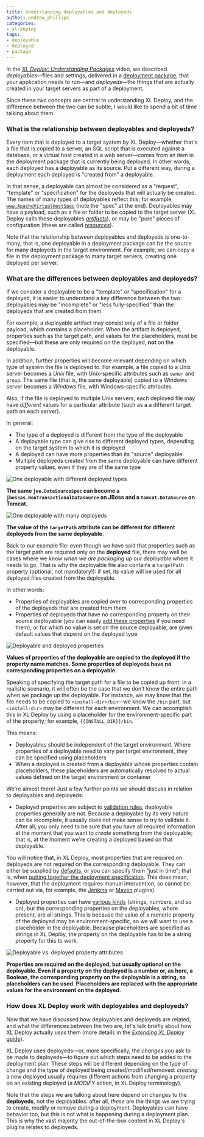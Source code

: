 ```yaml
---
title: Understanding deployables and deployeds
author: andrew_phillips
categories:
- xl-deploy
tags:
- deployable
- deployed
- package
---
```


In the [_XL Deploy: Understanding Packages_](http://vimeo.com/99837504) video, we described _deployables_—files and settings, delivered in a [deployment package](http://docs.xebialabs.com/releases/latest/deployit/referencemanual.html#deployment-package), that your application needs to run—and _deployeds_—the things that are actually created in your target servers as part of a deployment.

Since these two concepts are central to understanding XL Deploy, and the difference between the two can be subtle, I would like to spend a bit of time talking about them.

### What is the relationship between deployables and deployeds?

Every item that is deployed to a target system by XL Deploy—whether that's a file that is copied to a server, an SQL script that is executed against a database, or a virtual host created in a web server—comes from an item in the deployment package that is currently being deployed. In other words, each deployed has a deployable as its source. Put a different way, during a deployment each deployed is "created from" a deployable.

In that sense, a deployable can almost be considered as a "request", "template" or "specification" for the deployeds that will actually be created. The names of many types of deployables reflect this; for example, [`www.ApacheVirtualHostSpec`](http://docs.xebialabs.com/releases/latest/deployit/webserverPluginManual.html#wwwapachevirtualhostspec) (note the "spec" at the end). Deployables may have a payload, such as a file or folder to be copied to the target server (XL Deploy calls these deployables [_artifacts_](http://docs.xebialabs.com/releases/latest/deployit/referencemanual.html#artifacts)), or may be "pure" pieces of configuration (these are called [_resources_](http://docs.xebialabs.com/releases/latest/deployit/referencemanual.html#resource-specifications)).

Note that the relationship between deployables and deployeds is one-to-many; that is, one deployable in a deployment package can be the source for many deployeds in the target environment. For example, we can copy a file in the deployment package to many target servers, creating one deployed per server.

### What are the differences between deployables and deployeds?

If we consider a deployable to be a "template" or "specification" for a deployed, it is easier to understand a key difference between the two: deployables may be "incomplete" or "less fully-specified" than the deployeds that are created from them.

For example, a deployable artifact may consist only of a file or folder payload, which contains a placeholder. When the artifact is deployed, properties such as the target path, and values for the placeholders, must be specified—but these are only required on the deployed, **not** on the deployable.

In addition, further properties will become relevant depending on which type of system the file is deployed to. For example, a file copied to a Unix server becomes a _Unix_ file, with Unix-specific attributes such as `owner` and `group`. The same file (that is, the same deployable) copied to a Windows server becomes a _Windows_ file, with Windows-specific attributes.

Also, if the file is deployed to multiple Unix servers, each deployed file may have _different_ values for a particular attribute (such as a a different target path on each server).

In general:

* The type of a deployed is different from the type of the deployable
* A deployable type can give rise to different deployed types, depending on the target system to which it is deployed
* A deployed can have more properties than its "source" deployable
* Multiple deployeds created from the same deployable can have different property values, even if they are of the same type

![One deployable with different deployed types](/images/deployable-deployed-one-deployable-different-deployed-types.png)

**The same `jee.DataSourceSpec` can become a `jbossas.NonTransactionalDatasource` on JBoss and a `tomcat.DataSource` on Tomcat.**

![One deployable with many deployeds](/images/deployable-deployed-one-deployable-many-deployeds.png)

**The value of the `targetPath` attribute can be different for different deployeds from the same deployable**.

Back to our example file: even though we have said that properties such as the target path are required only on the **deployed** file, there may well be cases where we know _when we are packaging up our deployable_ where it needs to go. That is why the deployable file also contains a `targetPath` property (optional, not mandatory!): if set, its value will be used for all deployed files created from the deployable.

In other words:

* Properties of deployables are copied over to corresponding properties of the deployeds that are created from them
* Properties of deployeds that have no corresponding property on their source deployable (you can easily [add these properties](http://docs.xebialabs.com/releases/latest/deployit/customizationmanual.html#extending-a-ci) if you need them), or for which no value is set on the source deployable, are given default values that depend on the deployed type

![Deployable and deployed properties](/images/deployable-deployed-props.png)

**Values of properties of the deployable are copied to the deployed if the property name matches. Some properties of deployeds have no corresponding properties on a deployable.**

Speaking of specifying the target path for a file to be copied up front: in a realistic scenario, it will often be the case that we don't know the entire path when we package up the deployable. For instance, we may know that the file needs to be copied to `<install-dir>/bin`—we know the `/bin` part, but `<install-dir>` may be different for each environment. We can accomplish this in XL Deploy by using a placeholder for the environment-specific part of the property; for example, `{{INSTALL_DIR}}/bin`.

This means:

* Deployables should be independent of the target environment. Where properties of a deployable need to vary per target environment, they can be specified using placeholders
* When a deployed is created from a deployable whose properties contain placeholders, these placeholders are automatically resolved to actual values defined on the target environment or container

We're almost there! Just a few further points we should discuss in relation to deployables and deployeds:

* Deployed properties are subject to [validation rules](http://docs.xebialabs.com/releases/latest/deployit/customizationmanual.html#defining-validation-rules), deployable properties generally are not. Because a deployable by its very nature can be incomplete, it usually does not make sense to try to validate it. After all, you only need to be sure that you have all required information at the moment that you want to _create_ something from the deployable; that is, at the moment we're creating a deployed based on that deployable.

You will notice that, in XL Deploy, most properties that are required on deployeds are not required on the corresponding deployable. They can either be supplied by [defaults](http://docs.xebialabs.com/releases/latest/deployit/customizationmanual.html#modifying-existing-cis), or you can specify them "just in time"; that is, when [putting together the deployment specification](http://docs.xebialabs.com/releases/latest/deployit/guimanual.html#initial-deployment). This does mean, however, that the deployment requires manual intervention, so cannot be carried out via, for example, the [Jenkins](http://docs.xebialabs.com/releases/latest/xldeploy-plugin-plugin/jenkinsPluginManual.html) or [Maven](http://tech.xebialabs.com/deployit-maven-plugin/) plugins).

* Deployed properties can have [various kinds](http://docs.xebialabs.com/releases/latest/deployit/customizationmanual.html#modifying-existing-cis) (strings, numbers, and so on), but the corresponding properties on the deployables, where present, are all strings. This is because the value of a numeric property of the deployed may be environment-specific, so we will want to use a placeholder in the deployable. Because placeholders are specified as strings in XL Deploy, the property on the deployable has to be a string property for this to work.

![Deployable vs. deployed property attributes](/images/deployable-deployed-property-attributes.png)

**Properties are required on the deployed, but usually optional on the deployable. Even if a property on the deployed is a number or, as here, a Boolean, the corresponding property on the deployable is a string, so placeholders can be used. Placeholders are replaced with the appropriate values for the environment on the deployed.**

### How does XL Deploy work with deployables and deployeds?

Now that we have discussed how deployables and deployeds are related, and what the differences between the two are, let's talk briefly about how XL Deploy actually _uses_ them (more details in the [_Extending XL Deploy_ guide](http://docs.xebialabs.com/releases/latest/deployit/customizationmanual.html#preparing-and-performing-deployments-in-xl-deploy)).

XL Deploy uses deployeds—or, more specifically, the _changes_ you ask to be made to deployeds—to figure out which steps need to be added to the deployment plan. These steps will be different depending on the type of change and the type of deployed being created/modified/removed: _creating_ a new deployed usually requires different actions from changing a property on an existing deployed (a _MODIFY_ action, in XL Deploy terminology).

Note that the steps we are talking about here depend on changes to the **deployeds**, not the deployables: after all, _these_ are the things we are trying to create, modify or remove during a deployment. Deployables can have behavior too, but this is not what is happening during a deployment plan. This is why the vast majority the out-of-the-box content in XL Deploy's plugins relates to deployeds.
